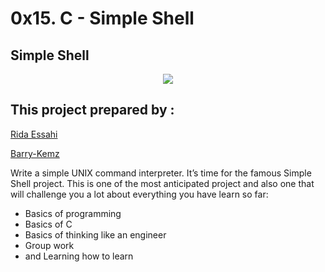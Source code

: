 # 0x15. C - Simple Shell 

## Simple Shell
<p align="center"><img src ="https://i.imgur.com/eT6YER8.jpg" /></p>

## This project prepared by :
[Rida Essahi](https://github.com/Rida003)

[Barry-Kemz](https://github.com/Barry-Kemz)

Write a simple UNIX command interpreter.
It’s time for the famous Simple Shell project. This is one of the most anticipated project and also one that will challenge you a lot about everything you have learn so far:

* Basics of programming
* Basics of C
* Basics of thinking like an engineer
* Group work
* and Learning how to learn